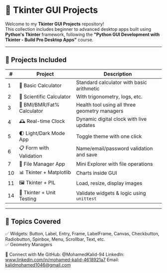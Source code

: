 # 🎯 Tkinter GUI Projects

Welcome to my **Tkinter GUI Projects** repository!  
This collection includes beginner to advanced desktop apps built using **Python's Tkinter** framework, following the **"Python GUI Development with Tkinter - Build Pro Desktop Apps"** course.

---

## 🚀 Projects Included

| # | Project | Description |
|--|---------|-------------|
| 1 | 🧮 Basic Calculator | Standard calculator with basic arithmetic |
| 2 | 🧠 Scientific Calculator | With trigonometry, logs, etc. |
| 3 | 🧾 BMI/BMR/Fat% Calculator | Health tool using all three geometry managers |
| 4 | 🕰️ Real-time Clock | Dynamic digital clock with live updates |
| 5 | 🌓 Light/Dark Mode App | Toggle theme with one click |
| 6 | 📋 Form with Validation | Name/email/password validation and save |
| 7 | 📁 File Manager App | Mini Explorer with file operations |
| 10 | 📊 Tkinter + Matplotlib | Charts inside GUI |
| 11 | 🖼️ Tkinter + PIL | Load, resize, display images |
| 14 | 🧪 Tkinter + Unit Testing | Validate widgets & logic using `unittest` |
---

## 🧠 Topics Covered

✅ Widgets: Button, Label, Entry, Frame, LabelFrame, Canvas, Checkbutton, Radiobutton, Spinbox, Menu, Scrollbar, Text, etc.  
✅ Geometry Managers

🔗 Connect with Me 
GitHub: @MohamedKalid-94
LinkedIn: www.linkedin.com/in/mohamed-kalid-4618921a7
Email: kalidmohamed1046@gmail.com
